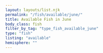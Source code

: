 ```yaml
---
layout: layouts/list.njk
permalink: "/fish/available/june/"
title: Available Fish in June
body_class: fish
filter_by_tag: "type_fish_available_june"
type: "fish"
listing: "available"
hemisphere: ""
---
```

